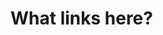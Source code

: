 ﻿# What links here?

<div id='target'></div>

<script type="text/javascript" src="/wlh.js" defer></script>
